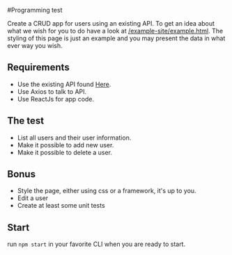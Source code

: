 #Programming test

Create a CRUD app for users using an existing API. To get an idea about what we wish for you to do have a look at [/example-site/example.html](/example-site/example.html). The styling of this page is just an example and you may present the data in what ever way you wish. 

## Requirements

- Use the existing API found [Here](http://user-service.eu-central-1.elasticbeanstalk.com/swagger-ui.html).
- Use Axios to talk to API.
- Use ReactJs for app code. 

## The test

- List all users and their user information.
- Make it possible to add new user.
- Make it possible to delete a user.

## Bonus

- Style the page, either using css or a framework, it's up to you.
- Edit a user
- Create at least some unit tests

## Start

run ```npm start``` in your favorite CLI when you are ready to start. 



